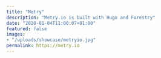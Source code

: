 ```yaml
---
title: "Metry"
description: "Metry.io is built with Hugo and Forestry"
date: "2020-01-04T11:00:07+01:00"
featured: false
images:
- "/uploads/showcase/metryio.jpg"
permalink: https://metry.io
---
```

